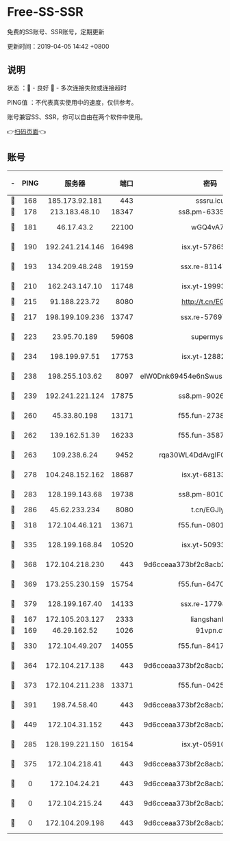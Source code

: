 # Free-SS-SSR

免费的SS账号、SSR账号，定期更新

更新时间：2019-04-05 14:42 +0800

## 说明

状态     ：🙂 - 良好 🙁 - 多次连接失败或连接超时

PING值   ：不代表真实使用中的速度，仅供参考。

账号兼容SS、SSR，你可以自由在两个软件中使用。

👉[扫码页面](https://liesauer.github.io/Free-SS-SSR/)👈

## 账号

|-|PING|服务器|端口|密码|加密方式|区域|
|:----:|:----:|:-----:|-----:|:----:|:----:|:----:|
|🙂|168|185.173.92.181|443|sssru.icu|rc4-md5|RU|
|🙂|178|213.183.48.10|18347|ss8.pm-63355792|rc4-md5|RU|
|🙂|181|46.17.43.2|22100|wGQ4vA7D|aes-256-gcm|RU|
|🙂|190|192.241.214.146|16498|isx.yt-57865147|aes-256-cfb|US|
|🙂|193|134.209.48.248|19159|ssx.re-81147970|aes-256-cfb|US|
|🙂|210|162.243.147.10|11748|isx.yt-19993680|aes-256-cfb|US|
|🙂|215|91.188.223.72|8080|http://t.cn/EGJIyrl|rc4-md5|RU|
|🙂|217|198.199.109.236|13747|ssx.re-57697610|aes-256-cfb|US|
|🙂|223|23.95.70.189|59608|supermyssr|chacha20-ietf|US|
|🙂|234|198.199.97.51|17753|isx.yt-12882170|aes-256-cfb|US|
|🙂|238|198.255.103.62|8097|eIW0Dnk69454e6nSwuspv9DmS201tQ0D|aes-256-cfb|US|
|🙂|239|192.241.221.124|17875|ss8.pm-90261799|aes-256-cfb|US|
|🙂|260|45.33.80.198|13171|f55.fun-27386798|aes-256-cfb|US|
|🙂|262|139.162.51.39|16233|f55.fun-35878736|aes-256-cfb|SG|
|🙂|263|109.238.6.24|9452|rqa30WL4DdAvgIFG6Fs3znzTa|aes-256-cfb|FR|
|🙂|278|104.248.152.162|18687|isx.yt-68133684|aes-256-cfb|SG|
|🙂|283|128.199.143.68|19738|ss8.pm-80109890|aes-256-cfb|SG|
|🙂|286|45.62.233.234|8080|t.cn/EGJIyrl|rc4-md5|CA|
|🙂|318|172.104.46.121|13671|f55.fun-08015560|aes-256-cfb|SG|
|🙂|335|128.199.168.84|10520|isx.yt-50933208|aes-256-cfb|SG|
|🙂|368|172.104.218.230|443|9d6cceaa373bf2c8acb22e60b6a58be6|aes-256-cfb|US|
|🙂|369|173.255.230.159|15754|f55.fun-64706924|aes-256-cfb|US|
|🙂|379|128.199.167.40|14133|ssx.re-17798800|aes-256-cfb|SG|
|🙂|167|172.105.203.127|2333|liangshanbo|chacha20|JP|
|🙂|169|46.29.162.52|1026|91vpn.cf|rc4-md5|RU|
|🙂|330|172.104.49.207|14055|f55.fun-84172526|aes-256-cfb|SG|
|🙂|364|172.104.217.138|443|9d6cceaa373bf2c8acb22e60b6a58be6|aes-256-cfb|US|
|🙂|373|172.104.211.238|13371|f55.fun-04250289|aes-256-cfb|US|
|🙂|391|198.74.58.40|443|9d6cceaa373bf2c8acb22e60b6a58be6|aes-256-cfb|US|
|🙂|449|172.104.31.152|443|9d6cceaa373bf2c8acb22e60b6a58be6|aes-256-cfb|US|
|🙁|285|128.199.221.150|16154|isx.yt-05910694|aes-256-cfb|SG|
|🙁|375|172.104.218.41|443|9d6cceaa373bf2c8acb22e60b6a58be6|aes-256-cfb|US|
|🙁|0|172.104.24.21|443|9d6cceaa373bf2c8acb22e60b6a58be6|aes-256-cfb|US|
|🙁|0|172.104.215.24|443|9d6cceaa373bf2c8acb22e60b6a58be6|aes-256-cfb|US|
|🙁|0|172.104.209.198|443|9d6cceaa373bf2c8acb22e60b6a58be6|aes-256-cfb|US|
